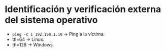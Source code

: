 # Identificación y verificación externa del sistema operativo
- `ping -c 1 192.168.1.10` -> Ping a la víctima.
- ttl=64 -> Linux.
- ttl=128 -> Windows.
